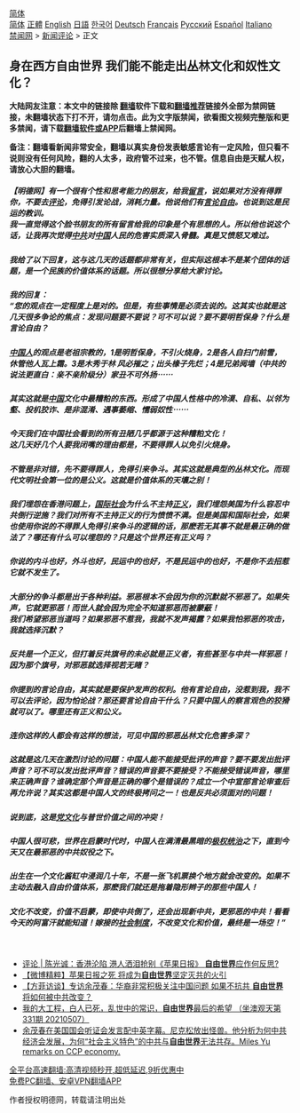  <!-- 面包屑导航 --> <div class="breadcrumb"><!-- GTranslate: https://gtranslate.io/ -->  <div class="switcher notranslate">  <div class="selected">  <a href="#" onclick="return false;"> 简体</a>  </div>  <div class="option">  <a href="https://www.bannedbook.org" onclick="doGTranslate('zh-CN|zh-CN');jQuery('div.switcher div.selected a').html(jQuery(this).html());return false;" title="简体中文" class="nturl selected"> 简体</a>  <a href="https://www.bannedbook.org/zh-tw/" onclick="doGTranslate('zh-CN|zh-TW');jQuery('div.switcher div.selected a').html(jQuery(this).html());return false;" title="繁體中文" class="nturl"> 正體</a>  <a href="https://www.bannedbook.org/en/" onclick="doGTranslate('zh-CN|en');jQuery('div.switcher div.selected a').html(jQuery(this).html());return false;" title="English" class="nturl"> English</a>  <a href="https://www.bannedbook.org/ja/" onclick="doGTranslate('zh-CN|ja');jQuery('div.switcher div.selected a').html(jQuery(this).html());return false;" title="日本語" class="nturl"> 日語</a>  <a href="https://www.bannedbook.org/ko/" onclick="doGTranslate('zh-CN|ko');jQuery('div.switcher div.selected a').html(jQuery(this).html());return false;" title="한국어" class="nturl"> 한국어</a>  <a href="https://www.bannedbook.org/de/" onclick="doGTranslate('zh-CN|de');jQuery('div.switcher div.selected a').html(jQuery(this).html());return false;" title="Deutsch" class="nturl"> Deutsch</a>  <a href="https://www.bannedbook.org/fr/" onclick="doGTranslate('zh-CN|fr');jQuery('div.switcher div.selected a').html(jQuery(this).html());return false;" title="Français" class="nturl"> Français</a>  <a href="https://www.bannedbook.org/ru/" onclick="doGTranslate('zh-CN|ru');jQuery('div.switcher div.selected a').html(jQuery(this).html());return false;" title="Русский" class="nturl"> Русский</a>  <a href="https://www.bannedbook.org/es/" onclick="doGTranslate('zh-CN|es');jQuery('div.switcher div.selected a').html(jQuery(this).html());return false;" title="Español" class="nturl"> Español</a>  <a href="https://www.bannedbook.org/it/" onclick="doGTranslate('zh-CN|it');jQuery('div.switcher div.selected a').html(jQuery(this).html());return false;" title="Italiano" class="nturl"> Italiano</a>  </div>  </div>      <div class='breadcrumb-sub'><!-- Breadcrumb NavXT 6.3.0 --> <a href="https://www.bannedbook.org/" class="home">禁闻网</a> &gt; <a href="https://www.bannedbook.org/bnews/comments/" class="category">新闻评论</a> &gt; 正文</div></div><h2>身在西方自由世界 我们能不能走出丛林文化和奴性文化？</h2> <p class="notice"><b>大陆网友注意：本文中的链接除 <a href="https://github.com/bannedbook/fanqiang" >翻墙</a>软件下载和<a href="https://github.com/killgcd/justmysocks/blob/master/README.md">翻墙推荐</a>链接外全部为禁网链接，未翻墙状态下打不开，请勿点击。此为文字版禁闻，欲看图文视频完整版和更多禁闻，请下载<a href="https://github.com/bannedbook/fanqiang">翻墙软件或APP</a>后翻墙上禁闻网。</p><p>备注：翻墙看新闻非常安全，翻墙以真实身份发表敏感言论有一定风险，但只看不说则没有任何风险，翻的人太多，政府管不过来，也不管。信息自由是天赋人权，请放心大胆的翻墙。</b></p>  <div class="entry"> <p>              <a href="https://i0.wp.com/upload-images-bucket-v64rleca837do.s3.eu-west-1.amazonaws.com/wp-content/uploads/2021/08/16010424/227699533_1158856827915961_370481505120087306_n.jpg?fit=1536%2C2048&#038;ssl=1" data-caption=""></a>                            </p> <h5>【明德网】有一个很有个性和思考能力的朋友，给我<span class='wp_keywordlink'><a href="https://www.bannedbook.org/bnews/tougao/" title="留言" target="_blank">留言</a></span>，说如果对方没有得罪你，不要去<span class='wp_keywordlink_affiliate'><a href="https://www.bannedbook.org/bnews/comments/" title="新闻评论" target="_blank">评论</a></span>，免得引发论战，消耗力量。他说他们有<a href="https://www.bannedbook.org/bnews/tag/%e8%a8%80%e8%ae%ba%e8%87%aa%e7%94%b1/" class="st_tag internal_tag" rel="tag" title="标签 言论自由 下的日志">言论自由</a>。也说到这是民运的教训。<br /> 我一直觉得这个脸书朋友的所有留言给我的印象是个有思想的人。所以他也说这个话，让我再次觉得<a href="https://www.bannedbook.org/bnews/tag/%e4%b8%ad%e5%85%b1/" class="st_tag internal_tag" rel="tag" title="标签 中共 下的日志">中共</a>对<span class='wp_keywordlink_affiliate'><a href="https://www.bannedbook.org/" title="中国" target="_blank">中国</a></span>人民的危害实质深入骨髓。真是又愤怒又难过。</h5> <h5>我给了以下回复，这与这几天的话题都非常有关，但实际这根本不是某个团体的话题，是一个民族的价值体系的话题。所以很想分享给大家讨论。</h5> <h5>我的回复：<br /> “您的观点在一定程度上是对的。但是，有些事情是必须去说的。这其实也就是这几天很多争论的焦点：发现问题要不要说？可不可以说？要不要明哲保身？什么是言论自由？</h5> <h5><a href="https://www.bannedbook.org/bnews/tag/%e4%b8%ad%e5%9b%bd%e4%ba%ba/" class="st_tag internal_tag" rel="tag" title="标签 中国人 下的日志">中国人</a>的观点是老祖宗教的，1是明哲保身，不引火烧身，2是各人自扫门前雪，休管他人瓦上霜。3是木秀于林 风必摧之；出头椽子先烂；4是兄弟阋墙（中共的说法更直白：亲不亲阶级分）家丑不可外扬⋯⋯</h5> <h5>其实这就是<a href="https://www.bannedbook.org/bnews/tag/%E4%B8%AD%E5%9B%BD/" class="st_tag internal_tag" rel="tag" title="标签 中国 下的日志">中国</a>文化中最糟粕的东西。形成了中国人性格中的冷漠、自私、以邻为壑、投机狡诈、是非混淆、遇事萎缩、懦弱奴性⋯⋯</h5> <h5>今天我们在中国社会看到的所有丑陋几乎都源于这种糟粕文化！<br /> 这几天好几个人要我闭嘴的理由都是，不要得罪人以免引火烧身。</h5> <h5>不管是非对错，先不要得罪人，免得引来争斗。其实这就是典型的丛林文化。而现代文明社会第一位的是公义。这就是价值体系的天壤之别！</h5> <h5>我们埋怨在香港问题上，<a href="https://www.bannedbook.org/bnews/tag/%E5%9B%BD%E9%99%85%E7%A4%BE%E4%BC%9A/" class="st_tag internal_tag" rel="tag" title="标签 国际社会 下的日志">国际社会</a>为什么不主持<a href="https://www.bannedbook.org/bnews/tag/%E6%AD%A3%E4%B9%89/" class="st_tag internal_tag" rel="tag" title="标签 正义 下的日志">正义</a>，我们埋怨美国为什么容忍中共倒行逆施？我们对所有不主持正义的行为愤愤不满。但是美国和国际社会，如果也使用你说的不得罪人免得引来争斗的逻辑的话，那麽若无其事不就是最正确的做法了？哪还有什么可以埋怨的？只是这个世界还有正义吗？</h5> <h5>你说的内斗也好，外斗也好，民运中的也好，不是民运中的也好，不是你不去招惹它就不发生了。</h5> <h5>大部分的争斗都是出于各种利益。邪恶根本不会因为你的沉默就不邪恶了。如果失声，它就更邪恶！而世人就会因为完全不知道邪恶而被蒙蔽！<br /> 我们希望邪恶当道吗？如果邪恶不惹我，我就不发声揭露？如果我怕邪恶的攻击，我就选择沉默？</h5> <h5>反共是一个正义，但打着反共旗号的未必就是正义者，有些甚至与中共一样邪恶！因为那个旗号，对邪恶就选择视若无睹？</h5> <h5>你提到的言论自由，其实就是要保护发声的权利。他有言论自由，没惹到我，我不可以去评论，因为怕论战？那还要言论自由干什么？只要中国人的察言观色的狡猾就可以了。哪里还有正义和公义。</h5> <h5>连你这样的人都会有这样的想法，可见中国的邪恶丛林文化危害多深？</h5> <h5>这就是这几天在激烈讨论的问题：中国人能不能接受批评的声音？要不要发出批评声音？可不可以发出批评声音？错误的声音要不要接受？不能接受错误声音，哪里来正确声音？谁确定那个声音是正确的哪个是错误的？成立一个中宣部言论审查后再允许说？其实这都是中国人文的终极拷问之一！也是反共必须面对的问题！</h5> <h5>说到底，这是<span class='wp_keywordlink'><a href="https://www.bannedbook.org/forum2/topic3.html" title="《解体党文化》" target="_blank">党文化</a></span>与普世价值之间的冲突！</h5> <h5>中国人很可悲，世界在启蒙时代时，中国人在满清最黑暗的<a href="https://www.bannedbook.org/bnews/tag/%E6%9E%81%E6%9D%83%E7%BB%9F%E6%B2%BB/" class="st_tag internal_tag" rel="tag" title="标签 极权统治 下的日志">极权统治</a>之下，直到今天又在最邪恶的中共奴役之下。</h5> <h5>出生在一个文化酱缸中浸润几十年，不是一张飞机票换个地方就会改变的。如果不主动去融入自由价值体系，那麽我们就还是拖着隐形辫子的那些中国人！</h5> <h5>文化不改变，价值不启蒙，即使中共倒了，还会出现新中共，更邪恶的中共！看看今天的阿富汗就能知道！嫁接的<a href="https://www.bannedbook.org/bnews/tag/%E7%A4%BE%E4%BC%9A%E5%88%B6%E5%BA%A6/" class="st_tag internal_tag" rel="tag" title="标签 社会制度 下的日志">社会制度</a>，不改变文化和价值，最终是一场空！”</h5> <p>&nbsp;</p>  <ul class='op-related-articles' title='相关阅读'> <li><a href='https://www.bannedbook.org/bnews/comments/20210626/1574561.html' target='_blank'>评论 | 陈光诚：香港沦陷 港人洒泪抢别《苹果日报》 <b>自由世界</b>应作何反思?</a></li> <li><a href='https://www.bannedbook.org/bnews/comments/20210625/1574049.html' target='_blank'>【微博精粹】苹果日报之死 将成为<b>自由世界</b>坚定灭共的火引</a></li> <li><a href='https://www.bannedbook.org/bnews/bannedvideo/20210515/1547156.html' target='_blank'>【方菲访谈】专访余茂春：华裔非常积极关注中国问题 如果不抗共 <b>自由世界</b>将如何被中共改变？</a></li> <li><a href='https://www.bannedbook.org/bnews/bannedvideo/20210507/1541399.html' target='_blank'>我的大工程，白人已死，乱世中的常识，<b>自由世界</b>最后的希望 （坐澳观天第331期 20210507）</a></li> <li><a href='https://www.bannedbook.org/bnews/bannedvideo/20210418/1528956.html' target='_blank'>余茂春在美国国会听证会发言配中英字幕。尼克松放出怪兽。他分析为何中共经济会发展，为何“社会主义特色”的中共与<b>自由世界</b>无法共存。Miles Yu remarks on CCP economy.</a></li> </ul> <p class="texttj"> <a href="https://github.com/bannedbook/fanqiang/wiki/V2ray%E6%9C%BA%E5%9C%BA" target="_blank">全平台高速翻墙:高清视频秒开,超低延迟,9折优惠中</a><br/> <a href="https://github.com/bannedbook/fanqiang/wiki/%E7%A6%81%E9%97%BB%E7%BD%91%E5%AE%89%E5%8D%93%E7%BF%BB%E5%A2%99%E6%96%B0%E9%97%BBAPP" target="_blank">免费PC翻墙、安卓VPN翻墙APP</a></p><p>作者授权明德网，转载请注明出处</p> <a name='sharetosocial'></a>  <div style="margin-bottom:5px;padding-bottom:5px;clear:both"> <div id="archive-pix-1" class="banner-ads"> <!-- AuctionX Display platform tag START --> <div id="26318x728x90x621x_ADSLOT2" clicktrack="%%CLICK_URL_ESC%%"></div> <!-- AuctionX Display platform tag END --> </div> <div id="archive-pix-2" class="banner-ads"> <!-- AuctionX Display platform tag START --> <div id="26315x300x250x621x_ADSLOT2" clicktrack="%%CLICK_URL_ESC%%"></div> <!-- AuctionX Display platform tag END --> </div> </div>  <div id="archive-pix-1" class="banner-ads"> <!-- AuctionX Display platform tag START --> <div id="26318x728x90x621x_ADSLOT3" clicktrack="%%CLICK_URL_ESC%%"></div> <!-- AuctionX Display platform tag END --> </div> </div><!--END ENTRY--> 
